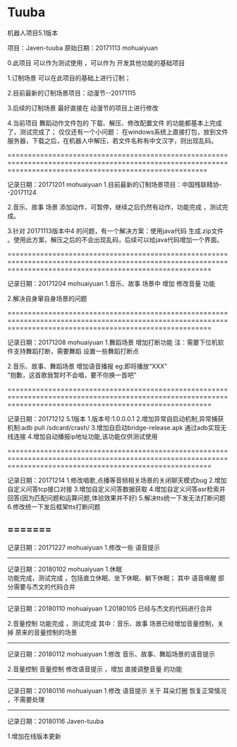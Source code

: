 # Tuuba
机器人项目5.1版本

项目：Javen-tuuba
原始日期：20171113 mohuaiyuan

0.此项目 可以作为测试使用 ，可以作为 开发其他功能的基础项目

1.订制场景 可以在此项目的基础上进行订制；

2.目前最新的订制场景项目：动漫节--20171115

3.后续的订制场景 最好直接在 动漫节的项目上进行修改 

4.当前项目 舞蹈动作文件包的 下载、解压、修改配置文件 的功能都基本上完成了，测试完成了；
仅仅还有一个小问题： 在windows系统上直接打包，放到文件服务器，下载之后，在机器人中解压，若文件名称有中文汉字，则出现乱码。

=============================================================================================================================================================

记录日期：20171201 mohuaiyuan
1.目前最新的订制场景项目：中国残联精协--20171124 

2.音乐、故事 场景 添加动作，可暂停，继续之后仍然有动作，功能完成 ，测试完成。

3.针对 20171113版本中4 的问题，有一个解决方案：使用java代码 生成.zip文件 。使用此方案，解压之后的不会出现乱码，后续可以给java代码增加一个界面。

==============================================================================================================================================================

记录日期：20171204 mohuaiyuan
1.音乐、故事 场景中 增加 修改音量 功能

2.解决自身窜自身场景的问题

==============================================================================================================================================================

记录日期：20171208 mohuaiyuan
1.舞蹈场景 增加打断功能 
注：需要下位机软件支持舞蹈打断，需要舞蹈 设置一些舞蹈打断点

2.音乐、故事、舞蹈场景 增加语音播报 
eg:即将播放“XXX”  
“抱歉，这首歌我暂时不会唱，要不你换一首吧”

==============================================================================================================================================================

记录日期：20171212   5.1版本
1.版本号:1.0.0.0.1
2.增加异常自启动机制,异常捕获机制:adb pull /sdcard/crash/
3.增加自启动bridge-release.apk 通过adb实现无线连接
4.增加自动播报ip地址功能,该功能仅供测试使用

==============================================================================================================================================================

记录日期：20171214
1.修改唱歌,点播等音频相关场景的关闭聊天模式bug
2.增加自定义问答tcp接口对接
3.增加自定义问答数据获取
4.增加自定义问答asr检索并回答(因为匹配问题和运算问题,体验效果并不好)
5.解决tts统一下发无法打断问题
6.修改统一下发后框架tts打断问题







=======
----------------------------------------------------------
记录日期：20171227 mohuaiyuan
1.修改一些 语音提示

-----------------------------------------------------------
记录日期：20180102 mohuaiyuan
1.休眠  
功能完成，测试完成 ，包括直立休眠、坐下休眠、躺下休眠；
其中 语音唤醒 部分需要与杰文的代码合并

-----------------------------------------------------------
记录日期：20180110 mohuaiyuan
1.20180105 已经与杰文的代码进行合并

2.音量控制 
功能完成 ，测试完成 
其中：音乐、故事 场景已经增加音量控制，关掉 原来的音量控制的场景 


-----------------------------------------------------------------
记录日期：20180112 mohuaiyuan
1.修改 音乐、故事、舞蹈场景的语音提示 

2.音量控制
音量控制 修改语音提示 ，增加 直接调整音量 的功能

-------------------------------------------------------------
记录日期：20180116 mohuaiyuan
1.修改 语音提示
关于 耳朵灯圈 恢复正常情况 ，不需要处理 


-----------------------------------------------------------
记录日期：20180116 Javen-tuuba

1.增加在线版本更新




